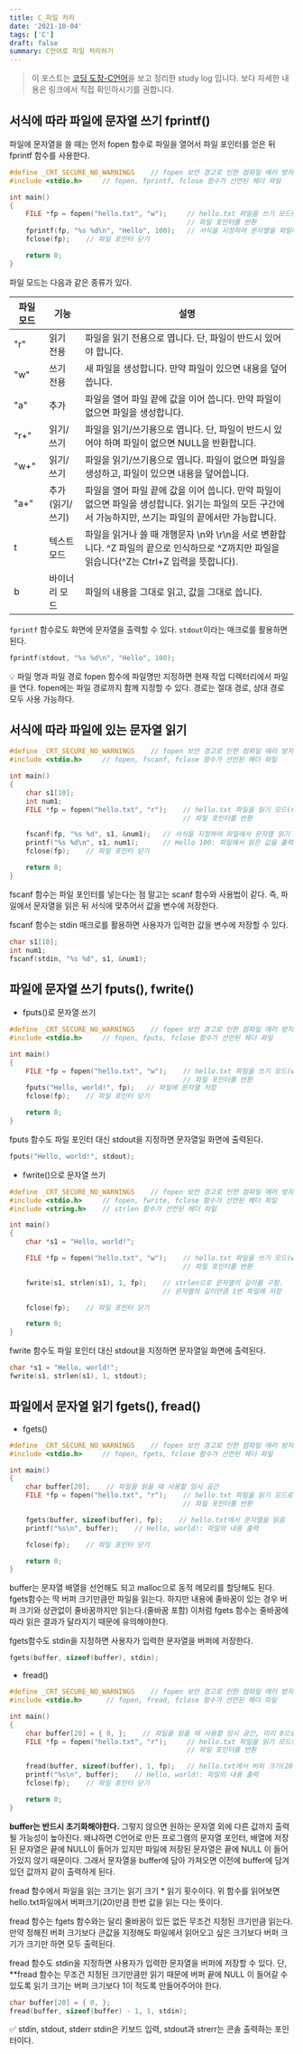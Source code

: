 ```yaml
---
title: C_파일 처리
date: '2021-10-04'
tags: ['C']
draft: false
summary: C언어로 파일 처리하기
---
```


> 이 포스트는 [코딩 도장-C언어](https://dojang.io)을 보고 정리한 study log 입니다. 보다 자세한 내용은 링크에서 직접 확인하시기를 권합니다.

## 서식에 따라 파일에 문자열 쓰기 fprintf()

파일에 문자열을 쓸 때는 먼저 fopen 함수로 파일을 열어서 파일 포인터를 얻은 뒤 fprintf 함수를 사용한다.

```c++
#define _CRT_SECURE_NO_WARNINGS    // fopen 보안 경고로 인한 컴파일 에러 방지
#include <stdio.h>     // fopen, fprintf, fclose 함수가 선언된 헤더 파일

int main()
{
    FILE *fp = fopen("hello.txt", "w");     // hello.txt 파일을 쓰기 모드(w)로 열기.
                                            // 파일 포인터를 반환
    fprintf(fp, "%s %d\n", "Hello", 100);   // 서식을 지정하여 문자열을 파일에 저장
    fclose(fp);    // 파일 포인터 닫기

    return 0;
}
```

파일 모드는 다음과 같은 종류가 있다.

| 파일 모드 | 기능            | 설명                                                                                                                                                     |
| --------- | --------------- | -------------------------------------------------------------------------------------------------------------------------------------------------------- |
| "r"       | 읽기 전용       | 파일을 읽기 전용으로 엽니다. 단, 파일이 반드시 있어야 합니다.                                                                                            |
| "w"       | 쓰기 전용       | 새 파일을 생성합니다. 만약 파일이 있으면 내용을 덮어씁니다.                                                                                              |
| "a"       | 추가            | 파일을 열어 파일 끝에 값을 이어 씁니다. 만약 파일이 없으면 파일을 생성합니다.                                                                            |
| "r+"      | 읽기/쓰기       | 파일을 읽기/쓰기용으로 엽니다. 단, 파일이 반드시 있어야 하며 파일이 없으면 NULL을 반환합니다.                                                            |
| "w+"      | 읽기/쓰기       | 파일을 읽기/쓰기용으로 엽니다. 파일이 없으면 파일을 생성하고, 파일이 있으면 내용을 덮어씁니다.                                                           |
| "a+"      | 추가(읽기/쓰기) | 파일을 열어 파일 끝에 값을 이어 씁니다. 만약 파일이 없으면 파일을 생성합니다. 읽기는 파일의 모든 구간에서 가능하지만, 쓰기는 파일의 끝에서만 가능합니다. |
| t         | 텍스트 모드     | 파일을 읽거나 쓸 때 개행문자 \n와 \r\n을 서로 변환합니다. ^Z 파일의 끝으로 인식하므로 ^Z까지만 파일을 읽습니다(^Z는 Ctrl+Z 입력을 뜻합니다).             |
| b         | 바이너리 모드   | 파일의 내용을 그대로 읽고, 값을 그대로 씁니다.                                                                                                           |

`fprintf` 함수로도 화면에 문자열을 출력할 수 있다. `stdout`이라는 매크로를 활용하면 된다.

```c++
fprintf(stdout, "%s %d\n", "Hello", 100);
```

💡 파일 명과 파일 경로
fopen 함수에 파일명만 지정하면 현재 작업 디렉터리에서 파일을 연다. fopen에는 파일 경로까지 함께 지정할 수 있다. 경로는 절대 경로, 상대 경로 모두 사용 가능하다.

## 서식에 따라 파일에 있는 문자열 읽기

```c++
#define _CRT_SECURE_NO_WARNINGS    // fopen 보안 경고로 인한 컴파일 에러 방지
#include <stdio.h>     // fopen, fscanf, fclose 함수가 선언된 헤더 파일

int main()
{
    char s1[10];
    int num1;
    FILE *fp = fopen("hello.txt", "r");    // hello.txt 파일을 읽기 모드(r)로 열기.
                                           // 파일 포인터를 반환

    fscanf(fp, "%s %d", s1, &num1);   // 서식을 지정하여 파일에서 문자열 읽기
    printf("%s %d\n", s1, num1);      // Hello 100: 파일에서 읽은 값을 출력
    fclose(fp);    // 파일 포인터 닫기

    return 0;
}
```

fscanf 함수는 파일 포인터를 넣는다는 점 말고는 scanf 함수와 사용법이 같다. 즉, 파일에서 문자열을 읽은 뒤 서식에 맞추어서 값을 변수에 저장한다.

fscanf 함수는 stdin 매크로를 활용하면 사용자가 입력한 값을 변수에 저장할 수 있다.

```c++
char s1[10];
int num1;
fscanf(stdin, "%s %d", s1, &num1);
```

## 파일에 문자열 쓰기 fputs(), fwrite()

- fputs()로 문자열 쓰기

```c++
#define _CRT_SECURE_NO_WARNINGS    // fopen 보안 경고로 인한 컴파일 에러 방지
#include <stdio.h>     // fopen, fputs, fclose 함수가 선언된 헤더 파일

int main()
{
    FILE *fp = fopen("hello.txt", "w");    // hello.txt 파일을 쓰기 모드(w)로 열기.
                                           // 파일 포인터를 반환
    fputs("Hello, world!", fp);   // 파일에 문자열 저장
    fclose(fp);    // 파일 포인터 닫기

    return 0;
}
```

fputs 함수도 파일 포인터 대신 stdout을 지정하면 문자열일 화면에 출력된다.

```c++
fputs("Hello, world!", stdout);
```

- fwrite()으로 문자열 쓰기

```c++
#define _CRT_SECURE_NO_WARNINGS    // fopen 보안 경고로 인한 컴파일 에러 방지
#include <stdio.h>     // fopen, fwrite, fclose 함수가 선언된 헤더 파일
#include <string.h>    // strlen 함수가 선언된 헤더 파일

int main()
{
    char *s1 = "Hello, world!";

    FILE *fp = fopen("hello.txt", "w");    // hello.txt 파일을 쓰기 모드(w)로 열기.
                                           // 파일 포인터를 반환

    fwrite(s1, strlen(s1), 1, fp);    // strlen으로 문자열의 길이를 구함.
                                      // 문자열의 길이만큼 1번 파일에 저장

    fclose(fp);    // 파일 포인터 닫기

    return 0;
}
```

fwrite 함수도 파일 포인터 대신 stdout을 지정하면 문자열일 화면에 출력된다.

```c++
char *s1 = "Hello, world!";
fwrite(s1, strlen(s1), 1, stdout);
```

## 파일에서 문자열 읽기 fgets(), fread()

- fgets()

```c++
#define _CRT_SECURE_NO_WARNINGS    // fopen 보안 경고로 인한 컴파일 에러 방지
#include <stdio.h>     // fopen, fgets, fclose 함수가 선언된 헤더 파일

int main()
{
    char buffer[20];    // 파일을 읽을 때 사용할 임시 공간
    FILE *fp = fopen("hello.txt", "r");    // hello.txt 파일을 읽기 모드로 열기.
                                           // 파일 포인터를 반환

    fgets(buffer, sizeof(buffer), fp);    // hello.txt에서 문자열을 읽음
    printf("%s\n", buffer);    // Hello, world!: 파일의 내용 출력

    fclose(fp);    // 파일 포인터 닫기

    return 0;
}
```

buffer는 문자열 배열을 선언해도 되고 malloc으로 동적 메모리를 할당해도 된다. fgets함수는 딱 버퍼 크기만큼만 파일을 읽는다. 하지만 내용에 줄바꿈이 있는 경우 버퍼 크기와 상관없이 줄바꿈까지만 읽는다.(줄바꿈 포함) 이처럼 fgets 함수는 줄바꿈에 따라 읽은 결과가 달라지기 때문에 유의해야한다.

fgets함수도 stdin을 지정하면 사용자가 입력한 문자열을 버퍼에 저장한다.

```c++
fgets(buffer, sizeof(buffer), stdin);
```

- fread()

```c++
#define _CRT_SECURE_NO_WARNINGS    // fopen 보안 경고로 인한 컴파일 에러 방지
#include <stdio.h>      // fopen, fread, fclose 함수가 선언된 헤더 파일

int main()
{
    char buffer[20] = { 0, };    // 파일을 읽을 때 사용할 임시 공간, 미리 0으로 전부 초기화
    FILE *fp = fopen("hello.txt", "r");     // hello.txt 파일을 읽기 모드로 열기.
                                            // 파일 포인터를 반환

    fread(buffer, sizeof(buffer), 1, fp);   // hello.txt에서 버퍼 크기(20바이트)만큼 1번 값을 읽음
    printf("%s\n", buffer);    // Hello, world!: 파일의 내용 출력
    fclose(fp);    // 파일 포인터 닫기

    return 0;
}
```

**buffer는 반드시 초기화해야한다.** 그렇지 않으면 원하는 문자열 외에 다른 값까지 출력될 가능성이 높아진다. 왜냐하면 C언어로 만든 프로그램의 문자열 포인터, 배열에 저장된 문자열은 끝에 NULL이 들어가 있지만 파일에 저장된 문자열은 끝에 NULL 이 들어가있지 않기 때문이다. 그래서 문자열을 buffer에 담아 가져오면 이전에 buffer에 담겨있던 값까지 같이 출력하게 된다.

fread 함수에서 파일을 읽는 크기는 읽기 크기 \* 읽기 횟수이다. 위 함수를 읽어보면 hello.txt파일에서 버퍼크기(20)만큼 한번 값을 읽는 다는 뜻이다.

fread 함수는 fgets 함수와는 달리 줄바꿈이 있든 없든 무조건 지정된 크기만큼 읽는다. 만약 정해진 버퍼 크기보다 큰값을 지정해도 파일에서 읽어오고 싶은 크기보다 버퍼 크기가 크기만 하면 모두 출력된다.

fread 함수도 stdin을 지정하면 사용자가 입력한 문자열을 버퍼에 저장할 수 있다. 단, \*\*fread 함수는 무조건 지정된 크기만큼만 읽기 때문에 버퍼 끝에 NULL 이 들어갈 수 있도록 읽기 크기는 버퍼 크기보다 1이 적도록 만들어주어야 한다.

```c++
char buffer[20] = { 0, };
fread(buffer, sizeof(buffer) - 1, 1, stdin);
```

✅ stdin, stdout, stderr
stdin은 키보드 입력, stdout과 strerr는 콘솔 출력하는 포인터이다.
